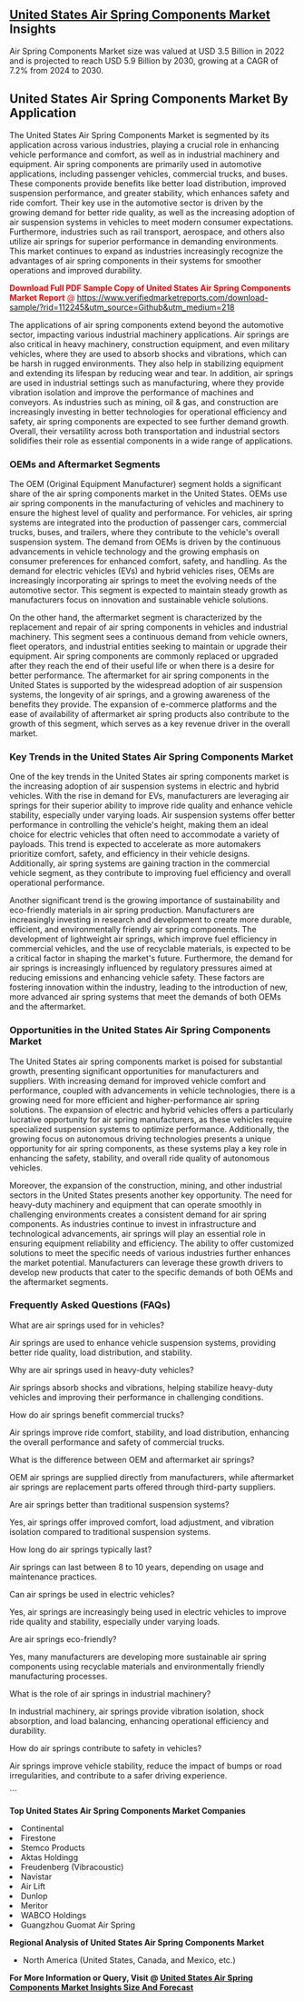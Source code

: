 <h2><a href="https://www.verifiedmarketreports.com/download-sample/?rid=112245&amp;utm_source=Github&amp;utm_medium=218" target="_blank">United States Air Spring Components Market</a> Insights</h2><p>Air Spring Components Market size was valued at USD 3.5 Billion in 2022 and is projected to reach USD 5.9 Billion by 2030, growing at a CAGR of 7.2% from 2024 to 2030.</p><p> <h2>United States Air Spring Components Market By Application</h2> <p>The United States Air Spring Components Market is segmented by its application across various industries, playing a crucial role in enhancing vehicle performance and comfort, as well as in industrial machinery and equipment. Air spring components are primarily used in automotive applications, including passenger vehicles, commercial trucks, and buses. These components provide benefits like better load distribution, improved suspension performance, and greater stability, which enhances safety and ride comfort. Their key use in the automotive sector is driven by the growing demand for better ride quality, as well as the increasing adoption of air suspension systems in vehicles to meet modern consumer expectations. Furthermore, industries such as rail transport, aerospace, and others also utilize air springs for superior performance in demanding environments. This market continues to expand as industries increasingly recognize the advantages of air spring components in their systems for smoother operations and improved durability. <p><span class=""><span style="color: #ff0000;"><strong>Download Full PDF Sample Copy of United States Air Spring Components Market Report</strong> @ </span><a href="https://www.verifiedmarketreports.com/download-sample/?rid=112245&amp;utm_source=Github&amp;utm_medium=218" target="_blank">https://www.verifiedmarketreports.com/download-sample/?rid=112245&amp;utm_source=Github&amp;utm_medium=218</a></span></p> The applications of air spring components extend beyond the automotive sector, impacting various industrial machinery applications. Air springs are also critical in heavy machinery, construction equipment, and even military vehicles, where they are used to absorb shocks and vibrations, which can be harsh in rugged environments. They also help in stabilizing equipment and extending its lifespan by reducing wear and tear. In addition, air springs are used in industrial settings such as manufacturing, where they provide vibration isolation and improve the performance of machines and conveyors. As industries such as mining, oil & gas, and construction are increasingly investing in better technologies for operational efficiency and safety, air spring components are expected to see further demand growth. Overall, their versatility across both transportation and industrial sectors solidifies their role as essential components in a wide range of applications. <h3>OEMs and Aftermarket Segments</h3> <p>The OEM (Original Equipment Manufacturer) segment holds a significant share of the air spring components market in the United States. OEMs use air spring components in the manufacturing of vehicles and machinery to ensure the highest level of quality and performance. For vehicles, air spring systems are integrated into the production of passenger cars, commercial trucks, buses, and trailers, where they contribute to the vehicle's overall suspension system. The demand from OEMs is driven by the continuous advancements in vehicle technology and the growing emphasis on consumer preferences for enhanced comfort, safety, and handling. As the demand for electric vehicles (EVs) and hybrid vehicles rises, OEMs are increasingly incorporating air springs to meet the evolving needs of the automotive sector. This segment is expected to maintain steady growth as manufacturers focus on innovation and sustainable vehicle solutions. <p>On the other hand, the aftermarket segment is characterized by the replacement and repair of air spring components in vehicles and industrial machinery. This segment sees a continuous demand from vehicle owners, fleet operators, and industrial entities seeking to maintain or upgrade their equipment. Air spring components are commonly replaced or upgraded after they reach the end of their useful life or when there is a desire for better performance. The aftermarket for air spring components in the United States is supported by the widespread adoption of air suspension systems, the longevity of air springs, and a growing awareness of the benefits they provide. The expansion of e-commerce platforms and the ease of availability of aftermarket air spring products also contribute to the growth of this segment, which serves as a key revenue driver in the overall market. <h3>Key Trends in the United States Air Spring Components Market</h3> <p>One of the key trends in the United States air spring components market is the increasing adoption of air suspension systems in electric and hybrid vehicles. With the rise in demand for EVs, manufacturers are leveraging air springs for their superior ability to improve ride quality and enhance vehicle stability, especially under varying loads. Air suspension systems offer better performance in controlling the vehicle's height, making them an ideal choice for electric vehicles that often need to accommodate a variety of payloads. This trend is expected to accelerate as more automakers prioritize comfort, safety, and efficiency in their vehicle designs. Additionally, air spring systems are gaining traction in the commercial vehicle segment, as they contribute to improving fuel efficiency and overall operational performance. <p>Another significant trend is the growing importance of sustainability and eco-friendly materials in air spring production. Manufacturers are increasingly investing in research and development to create more durable, efficient, and environmentally friendly air spring components. The development of lightweight air springs, which improve fuel efficiency in commercial vehicles, and the use of recyclable materials, is expected to be a critical factor in shaping the market's future. Furthermore, the demand for air springs is increasingly influenced by regulatory pressures aimed at reducing emissions and enhancing vehicle safety. These factors are fostering innovation within the industry, leading to the introduction of new, more advanced air spring systems that meet the demands of both OEMs and the aftermarket. <h3>Opportunities in the United States Air Spring Components Market</h3> <p>The United States air spring components market is poised for substantial growth, presenting significant opportunities for manufacturers and suppliers. With increasing demand for improved vehicle comfort and performance, coupled with advancements in vehicle technologies, there is a growing need for more efficient and higher-performance air spring solutions. The expansion of electric and hybrid vehicles offers a particularly lucrative opportunity for air spring manufacturers, as these vehicles require specialized suspension systems to optimize performance. Additionally, the growing focus on autonomous driving technologies presents a unique opportunity for air spring components, as these systems play a key role in enhancing the safety, stability, and overall ride quality of autonomous vehicles. <p>Moreover, the expansion of the construction, mining, and other industrial sectors in the United States presents another key opportunity. The need for heavy-duty machinery and equipment that can operate smoothly in challenging environments creates a consistent demand for air spring components. As industries continue to invest in infrastructure and technological advancements, air springs will play an essential role in ensuring equipment reliability and efficiency. The ability to offer customized solutions to meet the specific needs of various industries further enhances the market potential. Manufacturers can leverage these growth drivers to develop new products that cater to the specific demands of both OEMs and the aftermarket segments. <h3>Frequently Asked Questions (FAQs)</h3> <p>What are air springs used for in vehicles?</p> <p>Air springs are used to enhance vehicle suspension systems, providing better ride quality, load distribution, and stability.</p> <p>Why are air springs used in heavy-duty vehicles?</p> <p>Air springs absorb shocks and vibrations, helping stabilize heavy-duty vehicles and improving their performance in challenging conditions.</p> <p>How do air springs benefit commercial trucks?</p> <p>Air springs improve ride comfort, stability, and load distribution, enhancing the overall performance and safety of commercial trucks.</p> <p>What is the difference between OEM and aftermarket air springs?</p> <p>OEM air springs are supplied directly from manufacturers, while aftermarket air springs are replacement parts offered through third-party suppliers.</p> <p>Are air springs better than traditional suspension systems?</p> <p>Yes, air springs offer improved comfort, load adjustment, and vibration isolation compared to traditional suspension systems.</p> <p>How long do air springs typically last?</p> <p>Air springs can last between 8 to 10 years, depending on usage and maintenance practices.</p> <p>Can air springs be used in electric vehicles?</p> <p>Yes, air springs are increasingly being used in electric vehicles to improve ride quality and stability, especially under varying loads.</p> <p>Are air springs eco-friendly?</p> <p>Yes, many manufacturers are developing more sustainable air spring components using recyclable materials and environmentally friendly manufacturing processes.</p> <p>What is the role of air springs in industrial machinery?</p> <p>In industrial machinery, air springs provide vibration isolation, shock absorption, and load balancing, enhancing operational efficiency and durability.</p> <p>How do air springs contribute to safety in vehicles?</p> <p>Air springs improve vehicle stability, reduce the impact of bumps or road irregularities, and contribute to a safer driving experience.</p> ```</p><p><strong>Top United States Air Spring Components Market Companies</strong></p><div data-test-id=""><p><li>Continental</li><li> Firestone</li><li> Stemco Products</li><li> Aktas Holdingg</li><li> Freudenberg (Vibracoustic)</li><li> Navistar</li><li> Air Lift</li><li> Dunlop</li><li> Meritor</li><li> WABCO Holdings</li><li> Guangzhou Guomat Air Spring</li></p><div><strong>Regional Analysis of&nbsp;United States Air Spring Components Market</strong></div><ul><li dir="ltr"><p dir="ltr">North America&nbsp;(United States, Canada, and Mexico, etc.)</p></li></ul><p><strong>For More Information or Query, Visit @&nbsp;</strong><strong><a href="https://www.verifiedmarketreports.com/product/global-air-spring-components-market/?utm_source=Github&amp;utm_medium=218" target="_blank">United States Air Spring Components Market Insights Size And Forecast</a></strong></p></div>
